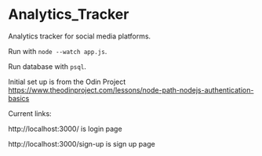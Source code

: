 # Analytics_Tracker
Analytics tracker for social media platforms. 

Run with `node --watch app.js`. 

Run database with `psql`. 

Initial set up is from the Odin Project https://www.theodinproject.com/lessons/node-path-nodejs-authentication-basics 

Current links: 

http://localhost:3000/ is login page 

http://localhost:3000/sign-up is sign up page 

